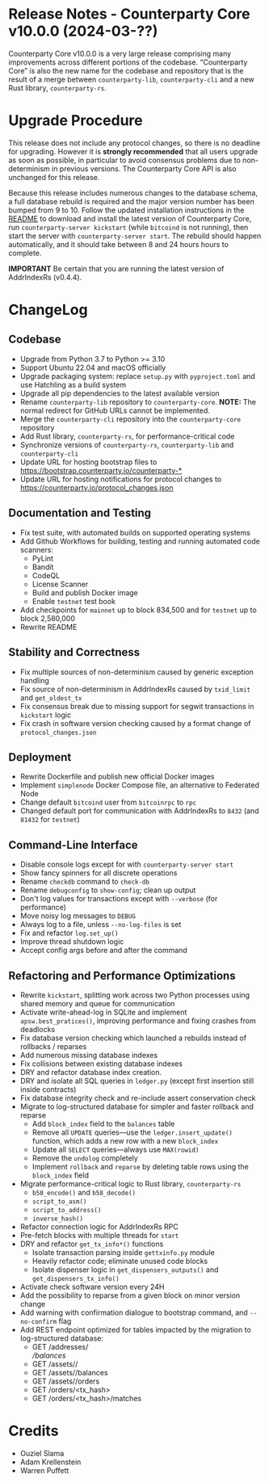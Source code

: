 # Release Notes - Counterparty Core v10.0.0 (2024-03-??)

Counterparty Core v10.0.0 is a very large release comprising many improvements across different portions of the codebase. “Counterparty Core” is also the new name for the codebase and repository that is the result of a merge between `counterparty-lib`, `counterparty-cli` and a new Rust library, `counterparty-rs`.

# Upgrade Procedure
This release does not include any protocol changes, so there is no deadline for upgrading. However it is **strongly recommended** that all users upgrade as soon as possible, in particular to avoid consensus problems due to non-determinism in previous versions. The Counterparty Core API is also unchanged for this release.

Because this release includes numerous changes to the database schema, a full database rebuild is required and the major version number has been bumped from 9 to 10. Follow the updated installation instructions in the [README](/README.md) to download and install the latest version of Counterparty Core, run `counterparty-server kickstart` (while `bitcoind` is not running), then start the server with `counterparty-server start`. The rebuild should happen automatically, and it should take between 8 and 24 hours hours to complete.

**IMPORTANT** Be certain that you are running the latest version of AddrIndexRs (v0.4.4).


# ChangeLog

## Codebase
* Upgrade from Python 3.7 to Python >= 3.10
* Support Ubuntu 22.04 and macOS officially
* Upgrade packaging system: replace `setup.py` with `pyproject.toml` and use Hatchling as a build system
* Upgrade all pip dependencies to the latest available version
* Rename `counterparty-lib` repository to `counterparty-core`. **NOTE:** The normal redirect for GitHub URLs cannot be implemented.
* Merge the `counterparty-cli` repository into the `counterparty-core` repository
* Add Rust library, `counterparty-rs`, for performance-critical code
* Synchronize versions of `counterparty-rs`, `counterparty-lib` and `counterparty-cli`
* Update URL for hosting bootstrap files to <https://bootstrap.counterparty.io/counterparty-*>
* Update URL for hosting notifications for protocol changes to <https://counterparty.io/protocol_changes.json>


## Documentation and Testing
* Fix test suite, with automated builds on supported operating systems
* Add Github Workflows for building, testing and running automated code scanners:
    * PyLint
    * Bandit
    * CodeQL
    * License Scanner
    * Build and publish Docker image
    * Enable `testnet` test book
* Add checkpoints for `mainnet` up to block 834,500 and for `testnet` up to block 2,580,000
* Rewrite README


## Stability and Correctness
* Fix multiple sources of non-determinism caused by generic exception handling
* Fix source of non-determinism in AddrIndexRs caused by `txid_limit` and `get_oldest_tx`
* Fix consensus break due to missing support for segwit transactions in `kickstart` logic
* Fix crash in software version checking caused by a format change of `protocol_changes.json`


## Deployment
* Rewrite Dockerfile and publish new official Docker images
* Implement `simplenode` Docker Compose file, an alternative to Federated Node
* Change default `bitcoind` user from `bitcoinrpc` to `rpc`
* Changed default port for communication with AddrIndexRs to `8432` (and `81432` for `testnet`)


## Command-Line Interface
* Disable console logs except for with `counterparty-server start`
* Show fancy spinners for all discrete operations
* Rename `checkdb` command to `check-db`
* Rename `debugconfig` to `show-config`; clean up output
* Don't log values for transactions except with `--verbose` (for performance)
* Move noisy log messages to `DEBUG`
* Always log to a file, unless `--no-log-files` is set
* Fix and refactor `log.set_up()`
* Improve thread shutdown logic
* Accept config args before and after the command


## Refactoring and Performance Optimizations
* Rewrite `kickstart`, splitting work across two Python processes using shared memory and queue for communication
* Activate write-ahead-log in SQLite and implement `apsw.best_pratices()`, improving performance and fixing crashes from deadlocks
* Fix database version checking which launched a rebuilds instead of rollbacks / reparses
* Add numerous missing database indexes
* Fix collisions between existing database indexes
* DRY and refactor database index creation. 
* DRY and isolate all SQL queries in `ledger.py` (except first insertion still inside contracts)
* Fix database integrity check and re-include assert conservation check
* Migrate to log-structured database for simpler and faster rollback and reparse
    * Add `block_index` field to the `balances` table
    * Remove all `UPDATE` queries—use the `ledger.insert_update()` function, which adds a new row with a new `block_index`
    * Update all `SELECT` queries—always use `MAX(rowid)`
    * Remove the `undolog` completely
    * Implement `rollback` and `reparse` by deleting table rows using the `block_index` field
* Migrate performance-critical logic to Rust library, `counterparty-rs`
    * `b58_encode()` and `b58_decode()`
    * `script_to_asm()`
    * `script_to_address()`
    * `inverse_hash()`
* Refactor connection logic for AddrIndexRs RPC
* Pre-fetch blocks with multiple threads for `start`
* DRY and refactor `get_tx_info*()` functions
    * Isolate transaction parsing inside `gettxinfo.py` module
    * Heavily refactor code; eliminate unused code blocks
    * Isolate dispenser logic in `get_dispensers_outputs()` and `get_dispensers_tx_info()`
* Activate check software version every 24H
* Add the possibility to reparse from a given block on minor version change
* Add warning with confirmation dialogue to bootstrap command, and `--no-confirm` flag
* Add REST endpoint optimized for tables impacted by the migration to log-structured database:
    * GET /addresses/<address>/balances
    * GET /assets/<asset>/
    * GET /assets/<asset>/balances
    * GET /assets/<asset>/orders
    * GET /orders/<tx_hash>
    * GET /orders/<tx_hash>/matches

# Credits
* Ouziel Slama
* Adam Krellenstein
* Warren Puffett
